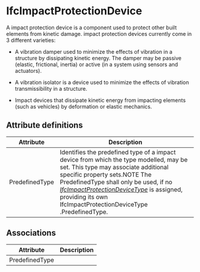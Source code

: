 IfcImpactProtectionDevice
=========================
A impact protection device is a component used to protect other built elements
from kinetic damage. impact protection devices currently come in 3 different
varieties:  

  

  * A vibration damper used to minimize the effects of vibration in a structure by dissipating kinetic energy. The damper may be passive (elastic, frictional, inertia) or active (in a system using sensors and actuators).
  

  * A vibration isolator is a device used to minimize the effects of vibration transmissibility in a structure.
  

  * Impact devices that dissipate kinetic energy from impacting elements (such as vehicles) by deformation or elastic mechanics.
  


Attribute definitions
---------------------
| Attribute      | Description                                                                                                                                                                                                                                                                                                                                                                |
|----------------|----------------------------------------------------------------------------------------------------------------------------------------------------------------------------------------------------------------------------------------------------------------------------------------------------------------------------------------------------------------------------|
| PredefinedType | Identifies the predefined type of a impact device from which the type modelled, may be set. This type may associate additional specific property sets.NOTE The PredefinedType shall only be used, if no [_IfcImpactProtectionDeviceType_]($element://{2611DC1C-60E0-47b7-8506-B0D8829FA389}) is assigned, providing its own IfcImpactProtectionDeviceType .PredefinedType. |

Associations
------------
| Attribute      | Description   |
|----------------|---------------|
| PredefinedType |               |

